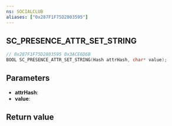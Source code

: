 ```yaml
---
ns: SOCIALCLUB
aliases: ["0x287F1F75D2803595"]
---
```

## SC_PRESENCE_ATTR_SET_STRING

```c
// 0x287F1F75D2803595 0x3ACE6D6B
BOOL SC_PRESENCE_ATTR_SET_STRING(Hash attrHash, char* value);
```


## Parameters
* **attrHash**: 
* **value**: 

## Return value
